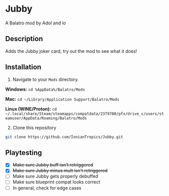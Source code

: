 # Jubby

A Balatro mod by Adol and io

## Description

Adds the Jubby joker card, try out the mod to see what it does!

## Installation

 1. Navigate to your `Mods` directory.

**Windows:** `cd %AppData%/Balatro/Mods`

**Mac:** `cd ~/Library/Application Support/Balatro/Mods`

**Linux (WINE/Proton):** `cd ~/.local/share/Steam/steamapps/compatdata/2379780/pfx/drive_c/users/steamuser/AppData/Roaming/Balatro/Mods`

 2. Clone this repository

```sh
git clone https://github.com/IonianTropics/Jubby.git
```

## Playtesting

 - [x] ~~Make sure Jubby buff isn't retriggered~~
 - [x] ~~Make sure Jubby minus mult isn't retriggered~~
 - [ ] Make sure Jubby gets properly debuffed
 - [ ] Make sure blueprint compat looks correct
 - [ ] In general, check for edge cases
